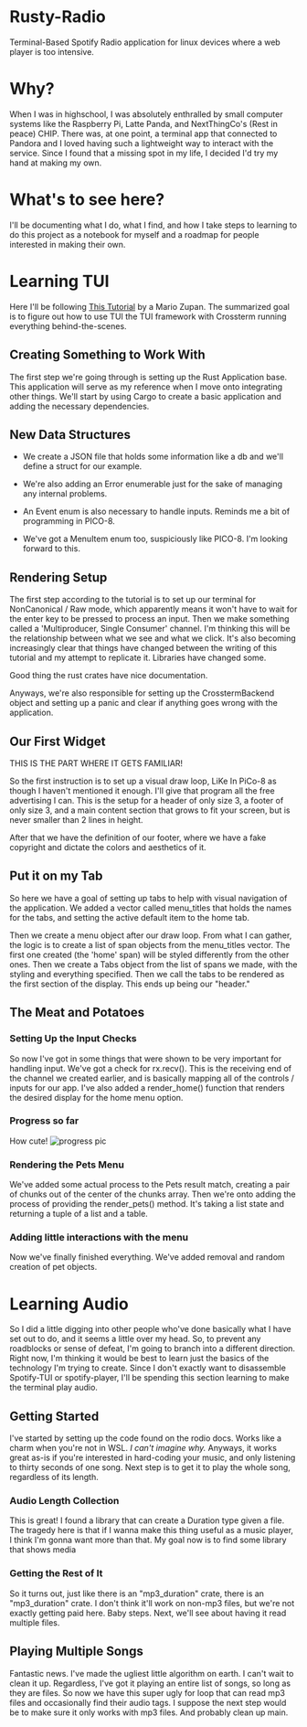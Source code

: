 # Rusty-Radio
Terminal-Based Spotify Radio application for linux devices where a web player is too intensive.


# Why?
When I was in highschool, I was absolutely enthralled by small computer systems like the Raspberry Pi, Latte Panda, and NextThingCo's (Rest in peace) CHIP. There was, at one point, a terminal app that connected to Pandora and I loved having such a lightweight way to interact with the service. Since I found that a missing spot in my life, I decided I'd try my hand at making my own. 


# What's to see here?
I'll be documenting what I do, what I find, and how I take steps to learning to do this project as a notebook for myself and a roadmap for people interested in making their own.


# Learning TUI
Here I'll be following [This Tutorial](https://blog.logrocket.com/rust-and-tui-building-a-command-line-interface-in-rust/) by a Mario Zupan. The summarized goal is to figure out how to use TUI the TUI framework with Crossterm running everything behind-the-scenes.


## Creating Something to Work With
The first step we're going through is setting up the Rust Application base. This application will serve as my reference when I move onto integrating other things. We'll start by using Cargo to create a basic application and adding the necessary dependencies.


## New Data Structures
* We create a JSON file that holds some information like a db and we'll define a struct for our example. 

* We're also adding an Error enumerable just for the sake of managing any internal problems.

* An Event enum is also necessary to handle inputs. Reminds me a bit of programming in PICO-8.

* We've got a MenuItem enum too, suspiciously like PICO-8. I'm looking forward to this.


## Rendering Setup
The first step according to the tutorial is to set up our terminal for NonCanonical / Raw mode, which apparently means it won't have to wait for the enter key to be pressed to process an input. Then we make something called a 'Multiproducer, Single Consumer' channel. I'm thinking this will be the relationship between what we see and what we click. It's also becoming increasingly clear that things have changed between the writing of this tutorial and my attempt to replicate it. Libraries have changed some. 

Good thing the rust crates have nice documentation.

Anyways, we're also responsible for setting up the CrosstermBackend object and setting up a panic and clear if anything goes wrong with the application.

## Our First Widget
THIS IS THE PART WHERE IT GETS FAMILIAR!

So the first instruction is to set up a visual draw loop, LiKe In PiCo-8 as though I haven't mentioned it enough. I'll give that program all the free advertising I can. This is the setup for a header of only size 3, a footer of only size 3, and a main content section that grows to fit your screen, but is never smaller than 2 lines in height.

After that we have the definition of our footer, where we have a fake copyright and dictate the colors and aesthetics of it.

## Put it on my Tab
So here we have a goal of setting up tabs to help with visual navigation of the application. We added a vector called menu_titles that holds the names for the tabs, and setting the active default item to the home tab.

Then we create a menu object after our draw loop. From what I can gather, the logic is to create a list of span objects from the menu_titles vector. The first one created (the 'home' span) will be styled differently from the other ones. Then we create a Tabs object from the list of spans we made, with the styling and everything specified. Then we call the tabs to be rendered as the first section of the display. This ends up being our "header."

## The Meat and Potatoes

### Setting Up the Input Checks
So now I've got in some things that were shown to be very important for handling input. We've got a check for rx.recv(). This is the receiving end of the channel we created earlier, and is basically mapping all of the controls / inputs for our app. I've also added a render_home() function that renders the desired display for the home menu option.

### Progress so far
How cute!
![progress pic](https://i.imgur.com/FMIi2vr.png) 

### Rendering the Pets Menu
We've added some actual process to the Pets result match, creating a pair of chunks out of the center of the chunks array. Then we're onto adding the process of providing the render_pets() method. It's taking a list state and returning a tuple of a list and a table.

### Adding little interactions with the menu
Now we've finally finished everything. We've added removal and random creation of pet objects. 


# Learning Audio
So I did a little digging into other people who've done basically what I have set out to do, and it seems a little over my head. So, to prevent any roadblocks or sense of defeat, I'm going to branch into a different direction. Right now, I'm thinking it would be best to learn just the basics of the technology I'm trying to create. Since I don't exactly want to disassemble Spotify-TUI or spotify-player, I'll be spending this section learning to make the terminal play audio.

## Getting Started
I've started by setting up the code found on the rodio docs. Works like a charm when you're not in WSL. *I can't imagine why.* Anyways, it works great as-is if you're interested in hard-coding your music, and only listening to thirty seconds of one song. Next step is to get it to play the whole song, regardless of its length.

### Audio Length Collection
This is great! I found a library that can create a Duration type given a file. The tragedy here is that if I wanna make this thing useful as a music player, I think I'm gonna want more than that. My goal now is to find some library that shows media

### Getting the Rest of It
So it turns out, just like there is an "mp3_duration" crate, there is an "mp3_duration" crate. I don't think it'll work on non-mp3 files, but we're not exactly getting paid here. Baby steps. Next, we'll see about having it read multiple files.

## Playing Multiple Songs
Fantastic news. I've made the ugliest little algorithm on earth. I can't wait to clean it up. Regardless, I've got it playing an entire list of songs, so long as they are files. So now we have this super ugly for loop that can read mp3 files and occasionally find their audio tags. I suppose the next step would be to make sure it only works with mp3 files. And probably clean up main.